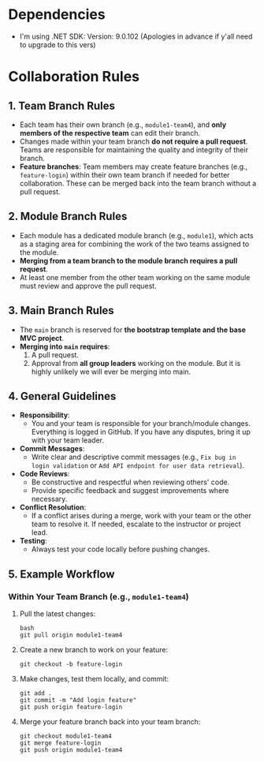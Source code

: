 # Dependencies
- I'm using .NET SDK: Version: 9.0.102 (Apologies in advance if y'all need to upgrade to this vers)

# Collaboration Rules

## 1. Team Branch Rules
- Each team has their own branch (e.g., `module1-team4`), and **only members of the respective team** can edit their branch.
- Changes made within your team branch **do not require a pull request**. Teams are responsible for maintaining the quality and integrity of their branch.
- **Feature branches**: Team members may create feature branches (e.g., `feature-login`) within their own team branch if needed for better collaboration. These can be merged back into the team branch without a pull request.

## 2. Module Branch Rules
- Each module has a dedicated module branch (e.g., `module1`), which acts as a staging area for combining the work of the two teams assigned to the module.
- **Merging from a team branch to the module branch requires a pull request**. 
- At least one member from the other team working on the same module must review and approve the pull request.

## 3. Main Branch Rules
- The `main` branch is reserved for **the bootstrap template and the base MVC project**.
- **Merging into `main` requires**:
  1. A pull request.
  2. Approval from **all group leaders** working on the module.
But it is highly unlikely we will ever be merging into main.

## 4. General Guidelines
- **Responsibility**:
  - You and your team is responsible for your branch/module changes. Everything is logged in GitHub. If you have any disputes, bring it up with your team leader.
- **Commit Messages**:
  - Write clear and descriptive commit messages (e.g., `Fix bug in login validation` or `Add API endpoint for user data retrieval`).
- **Code Reviews**:
  - Be constructive and respectful when reviewing others' code.
  - Provide specific feedback and suggest improvements where necessary.
- **Conflict Resolution**:
  - If a conflict arises during a merge, work with your team or the other team to resolve it. If needed, escalate to the instructor or project lead.
- **Testing**:
  - Always test your code locally before pushing changes.

## 5. Example Workflow

### Within Your Team Branch (e.g., `module1-team4`)
1. Pull the latest changes:
   ```
   bash
   git pull origin module1-team4
   ```

2. Create a new branch to work on your feature:
   ```
   git checkout -b feature-login
   ```
3. Make changes, test them locally, and commit:
   ```
   git add .
   git commit -m "Add login feature"
   git push origin feature-login
   ```
4. Merge your feature branch back into your team branch:
   ```
   git checkout module1-team4
   git merge feature-login
   git push origin module1-team4
   ```
   
